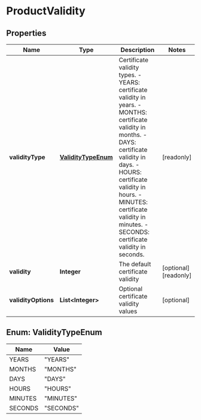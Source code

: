 

# ProductValidity


## Properties

| Name | Type | Description | Notes |
|------------ | ------------- | ------------- | -------------|
|**validityType** | [**ValidityTypeEnum**](#ValidityTypeEnum) | Certificate validity types.   - YEARS: certificate validity in years.   - MONTHS: certificate validity in months.   - DAYS: certificate validity in days.   - HOURS: certificate validity in hours.   - MINUTES: certificate validity in minutes.   - SECONDS: certificate validity in seconds.  |  [readonly] |
|**validity** | **Integer** | The default certificate validity |  [optional] [readonly] |
|**validityOptions** | **List&lt;Integer&gt;** | Optional certificate validity values |  [optional] |



## Enum: ValidityTypeEnum

| Name | Value |
|---- | -----|
| YEARS | &quot;YEARS&quot; |
| MONTHS | &quot;MONTHS&quot; |
| DAYS | &quot;DAYS&quot; |
| HOURS | &quot;HOURS&quot; |
| MINUTES | &quot;MINUTES&quot; |
| SECONDS | &quot;SECONDS&quot; |



